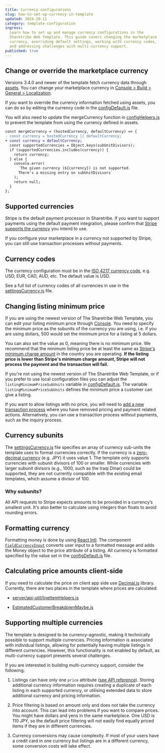 ```yaml
---
title: Currency configurations
slug: how-to-set-up-currency-in-template
updated: 2024-20-11
category: template-configuration
ingress:
  Learn how to set up and manage currency configurations in the
  Sharetribe Web Template. This guide covers changing the marketplace
  currency, overriding default settings, working with currency codes,
  and addressing challenges with multi-currency support.
published: true
---
```


## Change or override the marketplace currency

Versions 3.4.0 and newer of the template fetch currency data through
[assets](/references/assets/). You can change your marketplace currency
in
[Console > Build > General > Localization](https://console.sharetribe.com/a/general/localization).

If you want to override the currency information fetched using assets,
you can do so by editing the currency code in the
[configDefault.js](https://github.com/sharetribe/web-template/blob/main/src/config/configDefault.js#L20)
file.

You will also need to update the mergeCurrency function in
[configHelpers.js](https://github.com/sharetribe/web-template/blob/main/src/util/configHelpers.js#L51-L63)
to prevent the template from using the currency defined in assets.

```diff
const mergeCurrency = (hostedCurrency, defaultCurrency) => {
- const currency = hostedCurrency || defaultCurrency;
+ const currency = defaultCurrency;
  const supportedCurrencies = Object.keys(subUnitDivisors);
  if (supportedCurrencies.includes(currency)) {
    return currency;
  } else {
    console.error(
      `The given currency (${currency}) is not supported.
      There's a missing entry on subUnitDivisors`
    );
    return null;
  }
};

```

## Supported currencies

Stripe is the default payment processor in Sharetribe. If you want to
support payments using the default payment integration, please confirm
that [Stripe supports the currency](https://stripe.com/docs/currencies)
you intend to use.

If you configure your marketplace in a currency not supported by Stripe,
you can still use transaction processes without payments.

## Currency codes

The currency configuration must be in the
[ISO 4217 currency code](https://en.wikipedia.org/wiki/ISO_4217#List_of_ISO_4217_currency_codes),
e.g. USD, EUR, CAD, AUD, etc. The default value is USD.

See a full list of currency codes of all currencies in use in the
[settingsCurrency.js](https://github.com/sharetribe/web-template/blob/f8e1ceff83f06ce62c94a66ef0b8236fa2c5c218/src/config/settingsCurrency.js#L3)
file.

## Changing listing minimum price

If you are using the newest version of The Sharetribe Web Template, you
can edit your listing minimum price through
[Console](https://console.sharetribe.com/a/transactions/minimum-transaction-size).
You need to specify the minimum price as the subunits of the currency
you are using, i.e. if you are using dollars, 500 would set the minimum
price for a listing at 5 dollars.

You can also set the value as 0, meaning there is no minimum price. We
recommend that the minimum listing price be at least the same as
[Stripe's minimum charge amount](https://stripe.com/docs/currencies#minimum-and-maximum-charge-amounts)
in the country you are operating. **If the listing price is lower than
Stripe's minimum charge amount, Stripe will not process the payment and
the transaction will fail.**

If you're not using the newest version of The Sharetribe Web Template,
or if you prefer to use local configuration files you can adjust the
`listingMinimumPriceSubUnits` variable in
[configDefault.js](https://github.com/sharetribe/web-template/blob/main/src/config/configDefault.js#L25).
The variable `listingMinimumPriceSubUnits` defines the minimum price a
customer can give a listing.

If you want to allow listings with no price, you will need to
[add a new transaction process](/how-to/change-transaction-process-in-template/)
where you have removed pricing and payment related actions.
Alternatively, you can use a transaction process without payments, such
as the inquiry process.

## Currency subunits

The
[settingsCurrency.js](https://github.com/sharetribe/web-template/blob/main/src/config/settingsCurrency.js)
file specifies an array of currency sub-units the template uses to
format currencies correctly. If the currency is a
[zero-decimal currency](https://stripe.com/docs/currencies#zero-decimal)
(e.g. JPY) it uses value 1. The template only supports currencies with
subunit divisors of 100 or smaller. While currencies with larger subunit
divisors (e.g., 1000, such as the Iraqi Dinar) could be supported, they
are not currently compatible with the existing email templates, which
assume a divisor of 100.

### Why subunits?

All API requests to Stripe expects amounts to be provided in a
currency’s smallest unit. It's also better to calculate using integers
than floats to avoid rounding errors.

## Formatting currency

Formatting money is done by using
[React Intl](https://github.com/yahoo/react-intl). The component
[`FieldCurrencyInput`](https://github.com/sharetribe/web-template/blob/main/src/components/FieldCurrencyInput/FieldCurrencyInput.js)
converts user input to a formatted message and adds the Money object to
the price attribute of a listing. All currency is formatted specified by
the value set in the
[configDefault.js](https://github.com/sharetribe/web-template/blob/main/src/config/configDefault.js#L20)
file.

## Calculating price amounts client-side

If you need to calculate the price on client app side use
[Decimal.js](https://github.com/MikeMcl/decimal.js/) library. Currently,
there are two places in the template where prices are calculated:

- [server/api-util/lineItemHelpers.js](https://github.com/sharetribe/web-template/blob/main/server/api-util/lineItemHelpers.js)

- [EstimatedCustomerBreakdownMaybe.js](https://github.com/sharetribe/web-template/blob/main/src/components/OrderPanel/EstimatedCustomerBreakdownMaybe.js)

## Supporting multiple currencies

The template is designed to be currency-agnostic, making it technically
possible to support multiple currencies. Pricing information is
associated with individual listings, allowing for potentially having
multiple listings in different currencies. However, this functionality
is not enabled by default, as multi-currency support presents several
challenges.

If you are interested in building multi-currency support, consider the
following:

1. Listings can have only one `price` attribute
   ([see API reference](https://www.sharetribe.com/api-reference/marketplace.html#listing-resource-format)).
   Storing additional currency information requires creating a duplicate
   of each listing in each supported currency, or utilising extended
   data to store additional currency and pricing information.

2. Price filtering is based on amount only and does not take the
   currency into account. This can lead into problems if you want to
   compare prices. You might have dollars and yens in the same
   marketplace. One USD is 110 JPY, so the default price filtering will
   not easily find equally priced items if they are in different
   currencies.

3. Currency conversions may cause complexity. If most of your users have
   a credit card in one currency but listings are in a different
   currency, some conversion costs will take effect.
